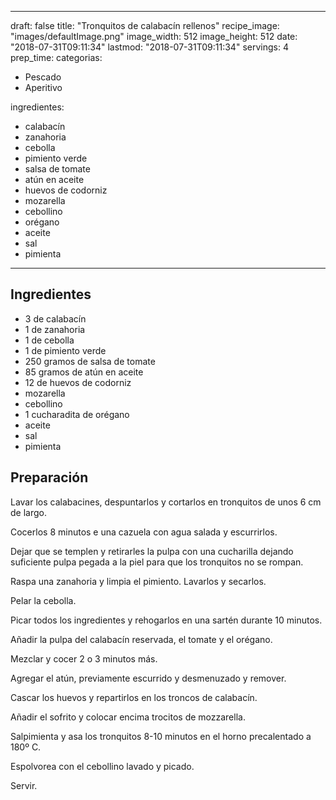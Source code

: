 
---
draft: false
title: "Tronquitos de calabacín rellenos"
recipe_image: "images/defaultImage.png"
image_width: 512
image_height: 512
date: "2018-07-31T09:11:34"
lastmod: "2018-07-31T09:11:34"
servings: 4
prep_time: 
categorias:
  - Pescado
  - Aperitivo

ingredientes:
  - calabacín
  - zanahoria
  - cebolla
  - pimiento verde
  - salsa de tomate
  - atún en aceite
  - huevos de codorniz
  - mozarella
  - cebollino
  - orégano
  - aceite
  - sal
  - pimienta
---

## Ingredientes
- 3  de calabacín
- 1  de zanahoria
- 1  de cebolla
- 1  de pimiento verde
- 250 gramos de salsa de tomate
- 85 gramos de atún en aceite
- 12  de huevos de codorniz
- mozarella
- cebollino
- 1 cucharadita de orégano
- aceite
- sal
- pimienta

## Preparación
Lavar los calabacines, despuntarlos y cortarlos en tronquitos de unos 6 cm de largo.

Cocerlos 8 minutos e una cazuela con agua salada y escurrirlos.

Dejar que se templen y retirarles la pulpa con una cucharilla dejando suficiente pulpa pegada a la piel para que los tronquitos no se rompan.

Raspa una zanahoria y limpia el pimiento. Lavarlos y secarlos.

Pelar la cebolla. 

Picar todos los ingredientes y rehogarlos en una sartén durante 10 minutos.

Añadir la pulpa del calabacín reservada, el tomate y el orégano.

Mezclar y cocer 2 o 3 minutos más.

Agregar el atún, previamente escurrido y desmenuzado y remover.

Cascar los huevos y repartirlos en los troncos de calabacín.

Añadir el sofrito y colocar encima trocitos de mozzarella.

Salpimienta y asa los tronquitos 8-10 minutos en el horno precalentado a 180º C.

Espolvorea con el cebollino lavado y picado.

Servir.


